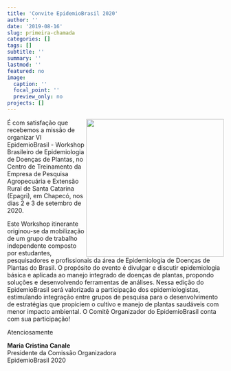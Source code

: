 ```yaml
---
title: 'Convite EpidemioBrasil 2020'
author: ''
date: '2019-08-16'
slug: primeira-chamada
categories: []
tags: []
subtitle: ''
summary: ''
lastmod: ''
featured: no
image:
  caption: ''
  focal_point: ''
  preview_only: no
projects: []
---
```


<img src = "/img/website/logo.png" align=right width = 320>É com satisfação que recebemos a missão de organizar VI EpidemioBrasil - Workshop Brasileiro de Epidemiologia de Doenças de Plantas, no Centro de Treinamento da Empresa de Pesquisa Agropecuária e Extensão Rural de Santa Catarina (Epagri), em Chapecó, nos dias 2 e 3 de setembro de 2020.

Este Workshop itinerante originou-se da mobilização de um grupo de trabalho independente composto por estudantes, pesquisadores e profissionais da área de Epidemiologia de Doenças de Plantas do Brasil. O propósito do evento é divulgar e discutir epidemiologia básica e aplicada ao manejo integrado de doenças de plantas, propondo soluções e desenvolvendo ferramentas de análises. Nessa edição do EpidemioBrasil será valorizada a participação dos epidemiologistas, estimulando integração entre grupos de pesquisa para o desenvolvimento de estratégias que propiciem o cultivo e manejo de plantas saudáveis com menor impacto ambiental. O Comitê Organizador do EpidemioBrasil conta com sua participação!

Atenciosamente  

**Maria Cristina Canale**  
Presidente da Comissão Organizadora  
EpidemioBrasil 2020  

<br><br>

